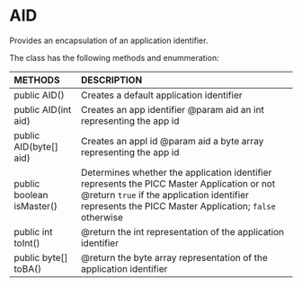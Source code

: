 # AID
Provides an encapsulation of an application identifier.

The class has the following methods and enummeration:

|METHODS                                       |DESCRIPTION                                                                                        |
|:---------------------------------------------|:--------------------------------------------------------------------------------------------------|
|public AID()|Creates a default application identifier|
|public AID(int aid)|Creates an app identifier @param aid an int representing the app id|
|public AID(byte[] aid)|Creates an appl id @param aid a byte array representing the app id|
|public boolean isMaster()|Determines whether the application identifier represents the PICC Master Application or not @return <code>true</code> if the application identifier represents the PICC Master Application; <code>false</code> otherwise|
|public int toInt()|@return the int representation of the application identifier|
|public byte[] toBA()|@return the byte array representation of the application identifier|
